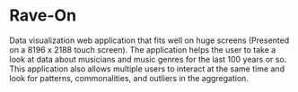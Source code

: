 # Rave-On
Data visualization web application that fits well on huge screens (Presented on a 8196 x 2188 touch screen).
The application helps the user to take a look at data about musicians and music genres for the last 100 years or so. This application also allows multiple users to interact at the same time and look for patterns, commonalities, and outliers in the aggregation.

